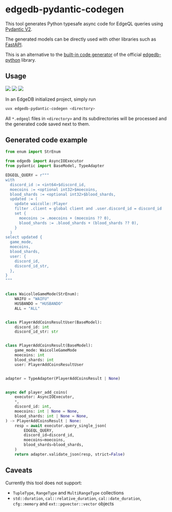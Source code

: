 # edgedb-pydantic-codegen

This tool generates Python typesafe async code for EdgeQL queries using [Pydantic V2](https://github.com/pydantic/pydantic).

The generated models can be directly used with other libraries such as [FastAPI](https://github.com/tiangolo/fastapi).

This is an alternative to the [built-in code generator](https://github.com/edgedb/edgedb-python/tree/master/edgedb/codegen) of the official [edgedb-python](https://github.com/edgedb/edgedb-python/tree/master) library.

## Usage

<p>
  <a href="https://pypi.org/project/edgedb-pydantic-codegen" alt="Python version compatibility">
    <img src="https://img.shields.io/pypi/pyversions/edgedb-pydantic-codegen" /></a>
  <a href="https://pypi.org/project/edgedb-pydantic-codegen" alt="PyPI version">
    <img src="https://img.shields.io/pypi/v/edgedb-pydantic-codegen" /></a>
  <a href="https://calver.org" alt="Calendar Versioning scheme">
    <img src="https://img.shields.io/badge/calver-YYYY.0M.MICRO-22bfda" /></a>
</p>

In an EdgeDB initialized project, simply run

```sh
uvx edgedb-pydantic-codegen <directory>
```

All `*.edgeql` files in `<directory>` and its subdirectories will be processed and the generated code saved next to them.

## Generated code example

```py
from enum import StrEnum

from edgedb import AsyncIOExecutor
from pydantic import BaseModel, TypeAdapter

EDGEQL_QUERY = r"""
with
  discord_id := <int64>$discord_id,
  moecoins := <optional int32>$moecoins,
  blood_shards := <optional int32>$blood_shards,
  updated := (
    update waicolle::Player
    filter .client = global client and .user.discord_id = discord_id
    set {
      moecoins := .moecoins + (moecoins ?? 0),
      blood_shards := .blood_shards + (blood_shards ?? 0),
    }
  )
select updated {
  game_mode,
  moecoins,
  blood_shards,
  user: {
    discord_id,
    discord_id_str,
  },
}
"""


class WaicolleGameMode(StrEnum):
    WAIFU = "WAIFU"
    HUSBANDO = "HUSBANDO"
    ALL = "ALL"


class PlayerAddCoinsResultUser(BaseModel):
    discord_id: int
    discord_id_str: str


class PlayerAddCoinsResult(BaseModel):
    game_mode: WaicolleGameMode
    moecoins: int
    blood_shards: int
    user: PlayerAddCoinsResultUser


adapter = TypeAdapter(PlayerAddCoinsResult | None)


async def player_add_coins(
    executor: AsyncIOExecutor,
    *,
    discord_id: int,
    moecoins: int | None = None,
    blood_shards: int | None = None,
) -> PlayerAddCoinsResult | None:
    resp = await executor.query_single_json(
        EDGEQL_QUERY,
        discord_id=discord_id,
        moecoins=moecoins,
        blood_shards=blood_shards,
    )
    return adapter.validate_json(resp, strict=False)
```

## Caveats

Currently this tool does not support:

- `TupleType`, `RangeType` and `MultiRangeType` collections
- `std::duration`, `cal::relative_duration`, `cal::date_duration`, `cfg::memory` and `ext::pgvector::vector` objects
